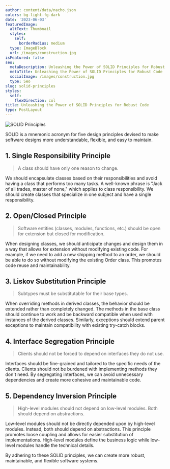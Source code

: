 ```yaml
---
author: content/data/nacho.json
colors: bg-light-fg-dark
date: '2023-06-03'
featuredImage:
  altText: Thumbnail
  styles:
    self:
      borderRadius: medium
  type: ImageBlock
  url: /images/construction.jpg
isFeatured: false
seo:
  metaDescription: Unleashing the Power of SOLID Principles for Robust Code.
  metaTitle: Unleashing the Power of SOLID Principles for Robust Code
  socialImage: /images/construction.jpg
  type: Seo
slug: solid-principles
styles:
  self:
    flexDirection: col
title: Unleashing the Power of SOLID Principles for Robust Code
type: PostLayout
---
```


![SOLID Principles](/images/construction.jpg)


SOLID is a mnemonic acronym for five design principles devised to make software designs more understandable, flexible, and easy to maintain.

## 1. Single Responsibility Principle

> A class should have only one reason to change.

We should encapsulate classes based on their responsibilities and avoid having a class that performs too many tasks. A well-known phrase is "Jack of all trades, master of none," which applies to class responsibility. We should create classes that specialize in one subject and have a single responsibility.

## 2. Open/Closed Principle

> Software entities (classes, modules, functions, etc.) should be open for extension but closed for modification.

When designing classes, we should anticipate changes and design them in a way that allows for extension without modifying existing code. For example, if we need to add a new shipping method to an order, we should be able to do so without modifying the existing Order class. This promotes code reuse and maintainability.

## 3. Liskov Substitution Principle

> Subtypes must be substitutable for their base types.

When overriding methods in derived classes, the behavior should be extended rather than completely changed. The methods in the base class should continue to work and be backward compatible when used with instances of the derived classes. Similarly, exceptions should extend parent exceptions to maintain compatibility with existing try-catch blocks.

## 4. Interface Segregation Principle

> Clients should not be forced to depend on interfaces they do not use.

Interfaces should be fine-grained and tailored to the specific needs of the clients. Clients should not be burdened with implementing methods they don't need. By segregating interfaces, we can avoid unnecessary dependencies and create more cohesive and maintainable code.

## 5. Dependency Inversion Principle

> High-level modules should not depend on low-level modules. Both should depend on abstractions.

Low-level modules should not be directly depended upon by high-level modules. Instead, both should depend on abstractions. This principle promotes loose coupling and allows for easier substitution of implementations. High-level modules define the business logic while low-level modules handle the technical details.

By adhering to these SOLID principles, we can create more robust, maintainable, and flexible software systems.